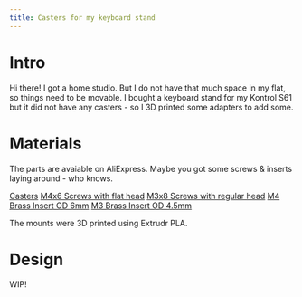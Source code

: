 ```yaml
---
title: Casters for my keyboard stand
---
```


# Intro
Hi there! I got a home studio. But I do not have that much space in my flat, so things need to be movable. I bought a keyboard stand for my Kontrol S61 but it did not have any casters - so I 3D printed some adapters to add some. 


# Materials
The parts are avaiable on AliExpress. Maybe you got some screws & inserts laying around - who knows.

[Casters](https://www.aliexpress.com/item/1005005901255890.html)
[M4x6 Screws with flat head](https://www.aliexpress.com/item/1005001668155119.html)
[M3x8 Screws with regular head](https://www.aliexpress.com/item/1005003684855840.html)
[M4 Brass Insert OD 6mm](https://www.aliexpress.com/item/1005004535859664.html)
[M3 Brass Insert OD 4.5mm](https://www.aliexpress.com/item/1005004535859664.html)

The mounts were 3D printed using Extrudr PLA.

# Design

WIP!
